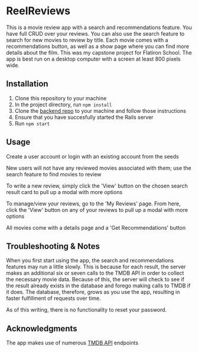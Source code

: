 # ReelReviews

This is a movie review app with a search and recommendations feature. You have full CRUD over your reviews. You can also use the search feature to search for new movies to review by title. Each movie comes with a recommendations button, as well as a show page where you can find more details about the film. This was my capstone project for Flatiron School. The app is best run on a desktop computer with a screen at least 800 pixels wide.

## Installation

1) Clone this repository to your machine
2) In the project directory, run `npm install`
3) Clone the [backend repo](https://github.com/MelSwell/reel-reviews-backend) to your machine and follow those instructions
4) Ensure that you have succesfully started the Rails server
5) Run `npm start` 

## Usage

Create a user account or login with an existing account from the seeds

New users will not have any reviewed movies associated with them; use the search feature to find movies to review

To write a new review, simply click the 'View' button on the chosen search result card to pull up a modal with more options

To manage/view your reviews, go to the 'My Reviews' page. From here, click the 'View' button on any of your reviews to pull up a modal with more options

All movies come with a details page and a 'Get Recommendations' button

## Troubleshooting & Notes

When you first start using the app, the search and recommendations features may run a little slowly. This is because for each result, the server makes an additional six or seven calls to the TMDB API in order to collect the necessary movie data. Because of this, the server will check to see if the result already exists in the database and forego making calls to TMDB if it does. The database, therefore, grows as you use the app, resulting in faster fulfillment of requests over time. 

As of this writing, there is no functionality to reset your password. 

## Acknowledgments

The app makes use of numerous [TMDB API](https://developers.themoviedb.org/3/getting-started/introduction) endpoints
